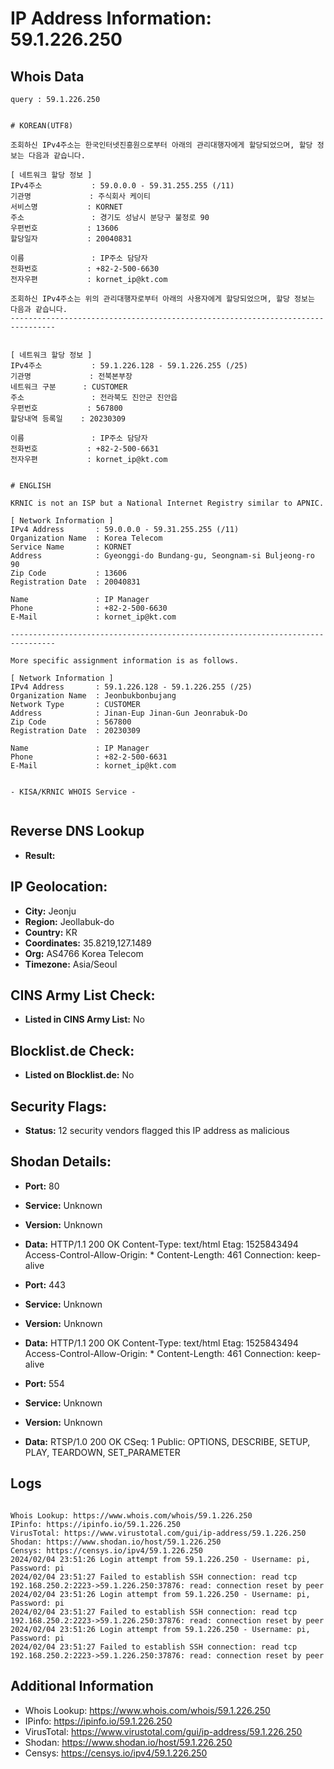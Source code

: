 # IP Address Information: 59.1.226.250

## Whois Data
```
query : 59.1.226.250


# KOREAN(UTF8)

조회하신 IPv4주소는 한국인터넷진흥원으로부터 아래의 관리대행자에게 할당되었으며, 할당 정보는 다음과 같습니다.

[ 네트워크 할당 정보 ]
IPv4주소           : 59.0.0.0 - 59.31.255.255 (/11)
기관명             : 주식회사 케이티
서비스명           : KORNET
주소               : 경기도 성남시 분당구 불정로 90
우편번호           : 13606
할당일자           : 20040831

이름               : IP주소 담당자
전화번호           : +82-2-500-6630
전자우편           : kornet_ip@kt.com

조회하신 IPv4주소는 위의 관리대행자로부터 아래의 사용자에게 할당되었으며, 할당 정보는 다음과 같습니다.
--------------------------------------------------------------------------------


[ 네트워크 할당 정보 ]
IPv4주소           : 59.1.226.128 - 59.1.226.255 (/25)
기관명             : 전북본부장
네트워크 구분      : CUSTOMER
주소               : 전라북도 진안군 진안읍
우편번호           : 567800
할당내역 등록일    : 20230309

이름               : IP주소 담당자
전화번호           : +82-2-500-6631
전자우편           : kornet_ip@kt.com


# ENGLISH

KRNIC is not an ISP but a National Internet Registry similar to APNIC.

[ Network Information ]
IPv4 Address       : 59.0.0.0 - 59.31.255.255 (/11)
Organization Name  : Korea Telecom
Service Name       : KORNET
Address            : Gyeonggi-do Bundang-gu, Seongnam-si Buljeong-ro 90
Zip Code           : 13606
Registration Date  : 20040831

Name               : IP Manager
Phone              : +82-2-500-6630
E-Mail             : kornet_ip@kt.com

--------------------------------------------------------------------------------

More specific assignment information is as follows.

[ Network Information ]
IPv4 Address       : 59.1.226.128 - 59.1.226.255 (/25)
Organization Name  : Jeonbukbonbujang
Network Type       : CUSTOMER
Address            : Jinan-Eup Jinan-Gun Jeonrabuk-Do
Zip Code           : 567800
Registration Date  : 20230309

Name               : IP Manager
Phone              : +82-2-500-6631
E-Mail             : kornet_ip@kt.com


- KISA/KRNIC WHOIS Service -


```
## Reverse DNS Lookup
- **Result:** 

## IP Geolocation:
- **City:** Jeonju
- **Region:** Jeollabuk-do
- **Country:** KR
- **Coordinates:** 35.8219,127.1489
- **Org:** AS4766 Korea Telecom
- **Timezone:** Asia/Seoul

## CINS Army List Check:
- **Listed in CINS Army List:** 
No

## Blocklist.de Check:
- **Listed on Blocklist.de:** 
No

## Security Flags:
- **Status:** 12 security vendors flagged this IP address as malicious

## Shodan Details:
- **Port:** 80
- **Service:** Unknown
- **Version:** Unknown
- **Data:** HTTP/1.1 200 OK
Content-Type: text/html
Etag: 1525843494
Access-Control-Allow-Origin: *
Content-Length: 461
Connection: keep-alive



- **Port:** 443
- **Service:** Unknown
- **Version:** Unknown
- **Data:** HTTP/1.1 200 OK
Content-Type: text/html
Etag: 1525843494
Access-Control-Allow-Origin: *
Content-Length: 461
Connection: keep-alive



- **Port:** 554
- **Service:** Unknown
- **Version:** Unknown
- **Data:** RTSP/1.0 200 OK
CSeq: 1
Public: OPTIONS, DESCRIBE, SETUP, PLAY, TEARDOWN, SET_PARAMETER



## Logs
```

Whois Lookup: https://www.whois.com/whois/59.1.226.250
IPinfo: https://ipinfo.io/59.1.226.250
VirusTotal: https://www.virustotal.com/gui/ip-address/59.1.226.250
Shodan: https://www.shodan.io/host/59.1.226.250
Censys: https://censys.io/ipv4/59.1.226.250
2024/02/04 23:51:26 Login attempt from 59.1.226.250 - Username: pi, Password: pi
2024/02/04 23:51:27 Failed to establish SSH connection: read tcp 192.168.250.2:2223->59.1.226.250:37876: read: connection reset by peer
2024/02/04 23:51:26 Login attempt from 59.1.226.250 - Username: pi, Password: pi
2024/02/04 23:51:27 Failed to establish SSH connection: read tcp 192.168.250.2:2223->59.1.226.250:37876: read: connection reset by peer
2024/02/04 23:51:26 Login attempt from 59.1.226.250 - Username: pi, Password: pi
2024/02/04 23:51:27 Failed to establish SSH connection: read tcp 192.168.250.2:2223->59.1.226.250:37876: read: connection reset by peer

```
## Additional Information
- Whois Lookup: https://www.whois.com/whois/59.1.226.250
- IPinfo: https://ipinfo.io/59.1.226.250
- VirusTotal: https://www.virustotal.com/gui/ip-address/59.1.226.250
- Shodan: https://www.shodan.io/host/59.1.226.250
- Censys: https://censys.io/ipv4/59.1.226.250

